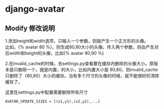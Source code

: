 django-avatar
=============    

## Modify 修改说明

1.添加height和width选项，只输入一个参数，则就产生一个正方形的头像。    
比如，{% avatar 80 %}，则生成80,80大小的头像。传入两个参数，则会产生对应width和height的头像，比如{% avatar 80,90 %}      

2.在invalid_cache的时候，去settings.py查看要在缓存内删除的头像大小。原版本是只删除一个，就是内置，的大小，比如内置大小是
80,80，则invalid_cache只删除了（80,80）大小的缓存。当有多个尺寸的头像的时候，就不能很好的清除缓存了。

这里在settings.py中配置需要删除所有尺寸

`AVATAR_UPDATE_SIZES = [(x1,y1),(x2,y2),...]`
